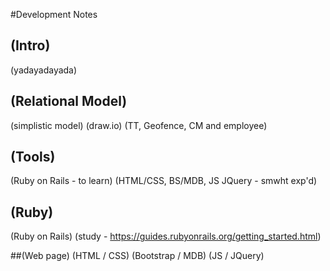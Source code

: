 #Development Notes
## (Intro)
(yadayadayada)

## (Relational Model)
(simplistic model)
(draw.io)
(TT, Geofence, CM and employee)

## (Tools)
(Ruby on Rails - to learn)
(HTML/CSS, BS/MDB, JS JQuery - smwht exp'd)

## (Ruby)
(Ruby on Rails)
(study - https://guides.rubyonrails.org/getting_started.html)

##(Web page)
(HTML / CSS)
(Bootstrap / MDB)
(JS / JQuery)